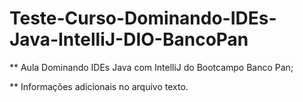 # Teste-Curso-Dominando-IDEs-Java-IntelliJ-DIO-BancoPan

** Aula Dominando IDEs Java com IntelliJ do Bootcampo Banco Pan;

** Informações adicionais no arquivo texto.
